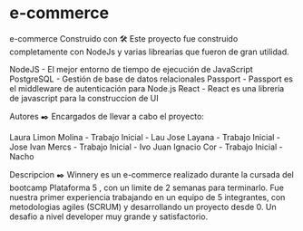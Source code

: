 # e-commerce

e-commerce
Construido con 🛠️
Este proyecto fue construido completamente con NodeJs y varias librearias que fueron de gran utilidad.

NodeJS - El mejor entorno de tiempo de ejecución de JavaScript
PostgreSQL - Gestión de base de datos relacionales
Passport - Passport es el middleware de autenticación para Node.js
React - React es una libreria de javascript para la construccion de UI

Autores ✒️
Encargados de llevar a cabo el proyecto:

Laura Limon Molina - Trabajo Inicial - Lau
Jose Layana - Trabajo Inicial - Jose
Ivan Mercs - Trabajo Inicial - Ivo
Juan Ignacio Cor - Trabajo Inicial - Nacho


Descripcion ✒️
Winnery es un e-commerce realizado durante la cursada del bootcamp Plataforma 5 , con un limite de 2 semanas para terminarlo. Fue nuestra primer experiencia trabajando en un equipo de 5 integrantes, con metodologias agiles (SCRUM) y desarrollando un proyecto desde 0. Un desafio a nivel developer muy grande y satisfactorio.
